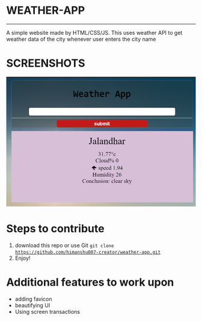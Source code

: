 # WEATHER-APP

<hr>
A simple website made by HTML/CSS/JS. This uses weather API to get weather data of the city whenever user enters the city name

# SCREENSHOTS

![](assets/scrreenshot.png)

# Steps to contribute

1. download this repo
   or
   use Git
   <code>git clone https://github.com/himanshu007-creator/weather-app.git</code>
2. Enjoy!

# Additional features to work upon

- adding favicon
- beautifying UI
- Using screen transactions
